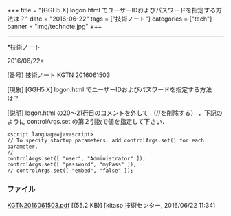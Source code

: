 ﻿+++
title = "[GGH5.X] logon.html でユーザーIDおよびパスワードを指定する方法は？"
date = "2016-06-22"
tags = ["技術ノート"]
categories = ["tech"]
banner = "img/technote.jpg"
+++

-----------------------------------------------------------------------------------------------------------------------------

*技術ノート

2016/06/22*


[番号]
技術ノート KGTN 2016061503

[現象]
[GGH5.X] logon.html でユーザーIDおよびパスワードを指定する方法は？

[説明]
logon.html の20～21行目のコメントを外して （//を削除する）
，下記のように controlArgs.set の第２引数で値を指定して下さい．

    <script language=javascript>
    // To specify startup parameters, add controlArgs.set() for each parameter.
    //
    controlArgs.set([ "user", "Administrator" ]);
    controlArgs.set([ "password", "myPass" ]);
    // controlArgs.set([ "embed", "false" ]);


### ファイル

 
 


[KGTN2016061503.pdf](http://techreport.kitasp.net/attachments/download/2698/KGTN2016061503.pdf)
 [(55.2 KB)] [kitasp 技術センター, 2016/06/22
11:34]


 


 

